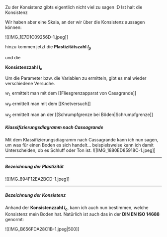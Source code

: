 Zu der Konsistenz gibts eigentlich nicht viel zu sagen :D Ist halt die Konsistenz

Wir haben aber eine Skala, an der wir über die Konsistenz aussagen können:

![[IMG_1E7D1C09256D-1.jpeg]]

hinzu kommen jetzt die 
**Plastizitätszahl $I_p$**

und die

**Konsistenzzahl $I_c$**

Um die Parameter bzw. die Variablen zu ermitteln, gibt es mal wieder verschiedene Versuche.

$w_L$ ermittelt man mit dem [[Fliesgrenzapparat von Casagrande]]

$w_P$ ermittelt man mit dem [[Knetversuch]]

$w_S$ ermittelt man an der [[Schrumpfgrenze bei Böden|Schrumpfgrenze]]

##### Klassifizierungsdiagramm nach Cassagrande

Mit dem Klassifizierungsdiagramm nach Cassagrande kann ich nun sagen, um was für einen Boden es sich handelt... beispielsweise kann ich damit Unterscheiden, ob es Schluff oder Ton ist. 
![[IMG_1880ED85918C-1.jpeg]]

---
##### Bezeichnung der Plastizität

![[IMG_894F12EA2BCD-1.jpeg]]

---
##### Bezeichnung der Konsistenz

Anhand der **Konsistenzzahl $I_c$**, kann ich auch nun bestimmen, welche Konsistenz mein Boden hat. Natürlich ist auch das in der **DIN EN ISO 14688** genormt:

![[IMG_B656FDA28C1B-1.jpeg|500]]


